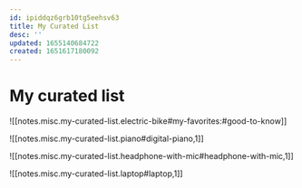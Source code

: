```yaml
---
id: ipiddqz6grb10tg5eehsv63
title: My Curated List
desc: ''
updated: 1655140684722
created: 1651617180092
---
```

# My curated list

![[notes.misc.my-curated-list.electric-bike#my-favorites:#good-to-know]]

![[notes.misc.my-curated-list.piano#digital-piano,1]]

![[notes.misc.my-curated-list.headphone-with-mic#headphone-with-mic,1]]

![[notes.misc.my-curated-list.laptop#laptop,1]]